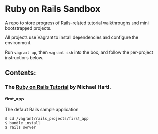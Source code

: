 # Ruby on Rails Sandbox

A repo to store progress of Rails-related tutorial walkthroughs and mini bootstrapped projects.

All projects use Vagrant to install dependencies and configure the environment.

Run `vagrant up`, then `vagrant ssh` into the box, and follow the per-project instructions below.

## Contents:

### The [Ruby on Rails Tutorial](http://ruby.railstutorial.org/ruby-on-rails-tutorial-book) by Michael Hartl.

#### first_app

The default Rails sample application

	$ cd /vagrant/rails_projects/first_app
	$ bundle install
	$ rails server
